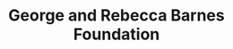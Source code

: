---
layout: repo
title: "George and Rebecca Barnes Foundation"
id: 22705
permalink: repos/22705/
---